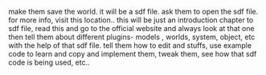 make them save the world. it will be a sdf file. ask them to open the sdf file. 
for more info, visit this location.. 
this will be just an introduction chapter to sdf file, read this and go to the official website and always look at that one
then tell them about different plugins- models , worlds, system, object, etc with the help of that sdf file. tell them how to edit and stuffs, use example code to learn and copy and implement them, tweak them, see how that sdf code is being used, etc.. 

